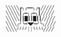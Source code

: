 ╲╲╲╲╲┏╮╭━━╮╭┓╱╱╱╱╱                                 
╲╲╲╲╲┃╭━╮╭━╮┃╱╱╱╱╱                                   
╲╲╲╲╲┃┃█┃┃█┃┃╱╱╱╱╱                                           
╲╲╲╲╭╯╰━◥◤━╯╰╮╱╱╱╱                                  
╲╲╲╲╯╯╯╯┊┊╰╰╰╰╱╱╱╱                             
